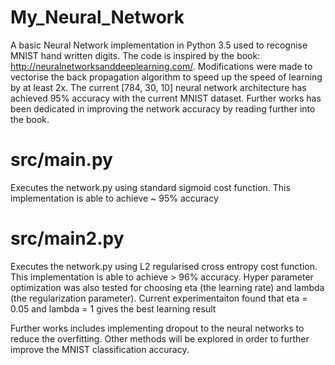 # My_Neural_Network
A basic Neural Network implementation in Python 3.5 used to recognise MNIST hand written digits. The code is inspired by the book: http://neuralnetworksanddeeplearning.com/. Modifications were made to vectorise the back propagation algorithm to speed up the speed of learning by at least 2x. The current [784, 30, 10] neural network architecture has achieved 95% accuracy with the current MNIST dataset. Further works has been dedicated in improving the network accuracy by reading further into the book.


# src/main.py
Executes the network.py using standard sigmoid cost function. This implementation is able to achieve ~ 95% accuracy

# src/main2.py
Executes the network.py using L2 regularised cross entropy cost function. This implementation is able to achieve > 96% accuracy. Hyper parameter optimization was also tested for choosing eta (the learning rate) and lambda (the regularization parameter). Current experimentaiton found that eta = 0.05 and lambda = 1 gives the best learning result

Further works includes implementing dropout to the neural networks to reduce the overfitting. Other methods will be explored in order to further improve the MNIST classification accuracy.
